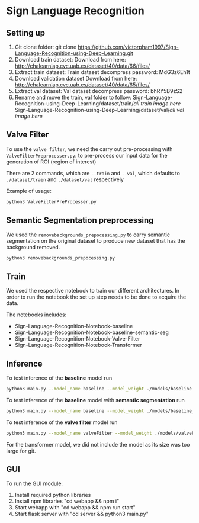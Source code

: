 # Sign Language Recognition

## Setting up

1. Git clone folder:
git clone https://github.com/victorpham1997/Sign-Language-Recognition-using-Deep-Learning.git
2. Download train dataset:
    Download from here: http://chalearnlap.cvc.uab.es/dataset/40/data/66/files/
3. Extract train dataset:
    Train dataset decompress password: MdG3z6Eh1t
4. Download validation dataset 
    Download from here: http://chalearnlap.cvc.uab.es/dataset/40/data/65/files/
5. Extract val dataset: 
    Val dataset decompress password: bhRY5B9zS2
6. Rename and move the train, val folder to follow: 
    Sign-Language-Recognition-using-Deep-Learning/dataset/train/*all train image here*
    Sign-Language-Recognition-using-Deep-Learning/dataset/val/*all val image here*

## Valve Filter

To use the `valve filter`, we need the carry out pre-processing with `ValveFilterPreprocesser.py`: to pre-process our input data for the generation of ROI (region of interest)

There are 2 commands, which are `--train` and `--val`, which defaults to `./dataset/train` and `./dataset/val` respectively

Example of usage:

```bash
python3 ValveFilterPreProcesser.py
```

## Semantic Segmentation preprocessing

We used the `removebackgrounds_prepocessing.py` to carry semantic segmentation on the original dataset to produce new dataset that has the background removed.

```bash
python3 removebackgrounds_prepocessing.py
```

## Train

We used the respective notebook to train our different architectures. In order to run the notebook the set up step needs to be done to acquire the data.

The notebooks includes: 

- Sign-Language-Recognition-Notebook-baseline
- Sign-Language-Recognition-Notebook-baseline-semantic-seg
- Sign-Language-Recognition-Notebook-Valve-Filter
- Sign-Language-Recognition-Notebook-Transformer

## Inference

To test inference of the **baseline** model run

```bash
python3 main.py --model_name baseline --model_weight ./models/baseline.pt --video ./samples/signer0_sample29_color.mp4 --label ./dataset/train_labels.csv
```

To test inference of the **baseline** model with **semantic segmentation** run

```bash
python3 main.py --model_name baseline --model_weight ./models/baseline_ss.pt --video ./samples/signer0_sample10_color.mp4 --label ./dataset/train_labels.csv
```

To test inference of the **valve filter** model run

```bash
python3 main.py --model_name valveFilter --model_weight ./models/valveFilter.pt --video ./samples/signer0_sample29_color.mp4 --label ./dataset/train_labels.csv 
```

For the transformer model, we did not include the model as its size was too large for git. 

## GUI

To run the GUI module:

1. Install required python libraries
2. Install npm libraries "cd webapp && npm i"
3. Start webapp with "cd webapp && npm run start"
4. Start flask server with "cd server && python3 main.py"